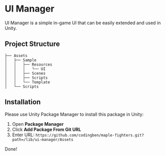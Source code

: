 # UI Manager

UI Manager is a simple in-game UI that can be easily extended and used in Unity.

## Project Structure

```
├── Assets
│   ├── Sample
│   │   ├── Resources
│   │   │   └── UI
│   │   ├── Scenes
│   │   ├── Scripts
│   │   └── Template
│   └── Scripts
```

## Installation

Please use Unity Package Manager to install this package in Unity:

1. Open **Package Manager**
2. Click **Add Package From Git URL**
3. Enter URL: ```https://github.com/codingben/maple-fighters.git?path=/lib/ui-manager/Assets```

Done!
